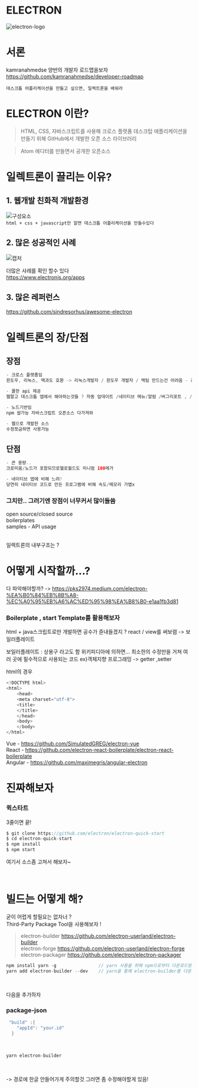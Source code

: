 
# ELECTRON
![electron-logo](https://user-images.githubusercontent.com/80228504/117521003-68c4d100-afe6-11eb-96fd-393e8e975e7f.PNG)


# 서론   
  
kamranahmedse 양반의 개발자 로드맵을보자    
https://github.com/kamranahmedse/developer-roadmap   

`데스크톱 어플리케이션을 만들고 싶으면, 일렉트론을 배워라`


# ELECTRON 이란?

> HTML, CSS, 자바스크립트를 사용해 크로스 플랫폼 데스크탑 애플리케이션을 만들기 위해 GitHub에서 개발한 오픈 소스 라이브러리

> Atom 에디터를 만들면서 공개한 오픈소스





# 일렉트론이 끌리는 이유?    

## 1. 웹개발 친화적 개발환경   
![구성요소](https://user-images.githubusercontent.com/80228504/117521049-a590c800-afe6-11eb-84f3-30940510b165.PNG)   
`html + css + javascript만 알면 데스크톱 어플리케이션을 만들수있다`    

## 2. 많은 성공적인 사례   
![캡처](https://user-images.githubusercontent.com/80228504/117521720-30bf8d00-afea-11eb-8816-349fe48bd382.PNG)   

더많은 사례를 확인 할수 있다   
https://www.electronjs.org/apps


## 3. 많은 레퍼런스   
https://github.com/sindresorhus/awesome-electron    


# 일렉트론의 장/단점   
   
## 장점    
```swift
- 크로스 플랫폼임  
윈도우, 리눅스, 맥과도 호환 -> 리눅스개발자 / 윈도우 개발자 / 맥팀 만드는건 어려움 - 걍 웹팀하나만 있음됨

- 쿨한 api 제공 
웹말고 데스크톱 앱에서 해야하는것들 ? 자동 업데이트 /네이티브 메뉴/알람 /버그리포트 , /윈도우 인스톨러...

- 노드기반임 
npm 쌉가능 자바스크립트 오픈소스 다가져와

- 웹으로 개발한 소스 
수정쪼금하면 사용가능
```

## 단점   
```swift
- 큰 용량.. 
크로미움/노드가 포함되므로헬로월드도 미니멈 100메가

- 네이티브 앱에 비해 느려!
당연히 네이티브 코드로 만든 프로그램에 비해 속도/메모리 가볍x
```
   
### 그치만.. 그러기엔 장점이 너무커서 많이들씀


open source/closed source  
boilerplates  
samples - API usage  

<br>  
일렉트론의 내부구조는 ?

# 어떻게 시작할까...?  

다 파악해야할까? -> https://pks2974.medium.com/electron-%EA%B0%84%EB%8B%A8-%EC%A0%95%EB%A6%AC%ED%95%98%EA%B8%B0-e1aa1fb3d81

### Boilerplate , start Template를 활용해보자

html + java스크립트로만 개발하면 공수가 쥰내들겠지 ?
react / view를 써보렴 -> 보일러플레이트

보일러플레이트 : 상용구 라고도 함 
위키피디아에 의하면... 최소한의 수정만을 거쳐 여러 곳에 필수적으로 사용되는 코드
ex)객체지향 프로그래밍 ->  getter ,setter 

html의 경우
```swift
<!DOCTYPE html>
<html>
	<head>
	<meta charset="utf-8">
	<title>
	</title>
	</head>
	<body>
	</body>
</html>
```

Vue - https://github.com/SimulatedGREG/electron-vue  
React - https://github.com/electron-react-boilerplate/electron-react-boilerplate  
Angular - https://github.com/maximegris/angular-electron  



		
# 진짜해보자 

### 퀵스타트
3줄이면 끝!	

```swift
$ git clone https://github.com/electron/electron-quick-start 
$ cd electron-quick-start
$ npm install
$ npm start
```
	
여기서 소스좀 고쳐서 해보자~
	

<br>  

# 빌드는 어떻게 해?  
굳이 어렵게 할필요는 없자너 ?  
Third-Party Package Tool을 사용해보자 !  
   
> electron-builder  https://github.com/electron-userland/electron-builder  
electron-forge  https://github.com/electron-userland/electron-forge  
electron-packager https://github.com/electron/electron-packager  



```swift
npm install yarn -g                // yarn 사용을 위해 npm으로부터 다운로드받자
yarn add electron-builder --dev    // yarn을 통해 electron-builder를 다운로드받자 (--dev를 꼭 붙여주자 devDependency , dependency어디에 넣을것인지 정함. dev에 넣어줘야 잘동작)
```

<br>  

다음을 추가하자  

### package-json  
```swift
 "build" :{
    "appId": "your.id"
  }
```

<br>
  
```swift
yarn electron-builder
```
<br>

-> 경로에 한글 안들어가게 주의할것 그러면 좀 수정해야할게 있음!
